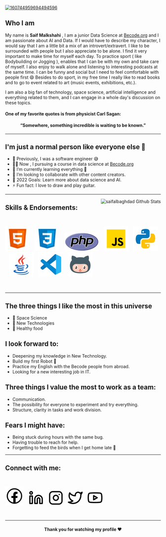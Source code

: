 

[![160744959694494596](./img/html.png)](https://github.com/saifalbaghdadi?tab=repositories)

<p align="center">

## Who I am

My name is **Saif Malkshahi** , I am a junior Data Science at [Becode.org](https://becode.org) and I am passionate about AI and Data.
If I would have to describe my character, I would say that I am a little bit a mix of an introvert/extravert. 
I like to be surrounded with people but I also appreciate to be alone.
I find it very important to make time for myself each day. 
To practice sport ( like Bodybuilding or Jogging ), enables that I can be with my own and take care of myself. 
I also enjoy to walk alone and listening to interesting podcasts at the same time. 
I can be funny and social but I need to feel comfortable with people first 😄
Besides to do sport, in my free time I really like to read books and to go to event related to art (music events, exhibitions, etc.).

I am also a big fan of technology, space science, artificial intelligence and everything related to them, and I can engage in a whole day's discussion on these topics.

#### One of my favorite quotes is from physicist Carl Sagan:

<h4 align="center"> “Somewhere, something incredible is waiting to be known.” </h4>

---

## I'm just a normal person like everyone else 👋 

- 🔭 Previously, I was a software engineer 😅
- 👨‍🎓 Now , I pursuing a course in data science at [Becode.org](https://becode.org)
- 🌱 I’m currently learning everything 🤣
- 👯 I’m looking to collaborate with other content creators.
- 🥅 2022 Goals: Learn more about data science and AI.
- ⚡ Fun fact: I love to draw and play guitar.

---

<img align="right" alt="saifalbaghdad Github Stats" src="https://github-readme-stats.vercel.app/api?username=saifalbaghdadi&show_icons=true&hide_border=true" />

## Skills & Endorsements:

<br>

[![website](./img/html.svg)](https://www.sololearn.com/Certificate/1014-23753440/jpg)
&nbsp;&nbsp;
[![website](./img/css.svg)](https://www.sololearn.com/Certificate/1023-23753440/jpg)
&nbsp;&nbsp;
[![website](./img/php.svg)](https://www.sololearn.com/Certificate/1059-23753440/jpg)
&nbsp;&nbsp;
[![website](./img/javascript.svg)](https://www.sololearn.com/certificates/course/en/23753440/1024/landscape/png)
&nbsp;&nbsp;
[![website](./img/python.svg)](https://www.python.org)
&nbsp;&nbsp;
[![website](./img/java.svg)](https://www.oracle.com/index.html)
&nbsp;&nbsp;
[![website](./img/vscode.svg)](https://code.visualstudio.com)
&nbsp;&nbsp;
[![website](./img/github2.svg)](https://github.com/saifalbaghdadi)
<br>
<br>
<br>

---

## The three things I like the most in this universe
- 🌌 Space Science 
- 🚀 New Technologies 
- 🍉 Healthy food 

## I look forward to:
- Deepening my knowledge in New Technology.
- Build my first Robot 🤖
- Practice my English with the Becode people from abroad.
- Looking for a new interesting job in IT.

## Three things I value the most to work as a team:
- Communication.
- The possibility for everyone to experiment and try everything.
- Structure, clarity in tasks and work division.

## Fears I might have:
- Being stuck during hours with the same bug.
- Having trouble to reach for help.
- Forgetting to feed the birds when I get home late 🦜

---
## Connect with me:
<br>

[![website](./img/facebook.svg)](https://www.facebook.com/saifalbaghdadi6) 
&nbsp;&nbsp;
[![website](./img/linkedin.svg)](https://www.linkedin.com/in/saif-malkshahi)
&nbsp;&nbsp;
[![website](./img/instagram.svg)](https://www.instagram.com/saifalbaghdadi3)
&nbsp;&nbsp;
[![website](./img/twitter.svg)](https://twitter.com/saifalbaghdadi3)
&nbsp;&nbsp;
[![website](./img/youtube.svg)](https://www.youtube.com/channel/UCYA7Fq54Hos6u8nMpTy41lA)

<br>

---
<h4 align="center"> Thank you for watching my profile ❤️ </h4>
